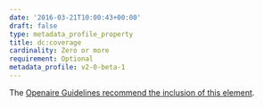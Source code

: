 ```yaml
---
date: '2016-03-21T10:00:43+00:00'
draft: false
type: metadata_profile_property
title: dc:coverage
cardinality: Zero or more
requirement: Optional
metadata_profile: v2-0-beta-1
---
```

The [Openaire Guidelines recommend the inclusion of this element](https://guidelines.openaire.eu/wiki/Literature_Guidelines:_Metadata_Field_Coverage).
